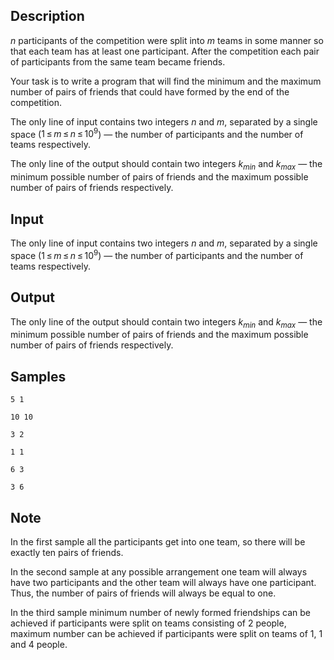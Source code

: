 ## Description

<div><p><span class="tex-span"><i>n</i></span> participants of the competition were split into <span class="tex-span"><i>m</i></span> teams in some manner so that each team has at least one participant. After the competition each pair of participants from the same team became friends.</p><p>Your task is to write a program that will find the minimum and the maximum number of pairs of friends that could have formed by the end of the competition.</p></div><div class="input-specification"><p>The only line of input contains two integers <span class="tex-span"><i>n</i></span> and <span class="tex-span"><i>m</i></span>, separated by a single space (<span class="tex-span">1 ≤ <i>m</i> ≤ <i>n</i> ≤ 10<sup class="upper-index">9</sup></span>) — the number of participants and the number of teams respectively. </p></div><div class="output-specification"><p>The only line of the output should contain two integers <span class="tex-span"><i>k</i><sub class="lower-index"><i>min</i></sub></span> and <span class="tex-span"><i>k</i><sub class="lower-index"><i>max</i></sub></span> — the minimum possible number of pairs of friends and the maximum possible number of pairs of friends respectively.</p></div>


## Input

<p>The only line of input contains two integers <span class="tex-span"><i>n</i></span> and <span class="tex-span"><i>m</i></span>, separated by a single space (<span class="tex-span">1 ≤ <i>m</i> ≤ <i>n</i> ≤ 10<sup class="upper-index">9</sup></span>) — the number of participants and the number of teams respectively. </p>


## Output

<p>The only line of the output should contain two integers <span class="tex-span"><i>k</i><sub class="lower-index"><i>min</i></sub></span> and <span class="tex-span"><i>k</i><sub class="lower-index"><i>max</i></sub></span> — the minimum possible number of pairs of friends and the maximum possible number of pairs of friends respectively.</p>


## Samples

```input1
5 1

```

```output1
10 10

```






```input2
3 2

```

```output2
1 1

```






```input3
6 3

```

```output3
3 6

```




## Note

<p>In the first sample all the participants get into one team, so there will be exactly ten pairs of friends.</p><p>In the second sample at any possible arrangement one team will always have two participants and the other team will always have one participant. Thus, the number of pairs of friends will always be equal to one.</p><p>In the third sample minimum number of newly formed friendships can be achieved if participants were split on teams consisting of <span class="tex-span">2</span> people, maximum number can be achieved if participants were split on teams of <span class="tex-span">1</span>, <span class="tex-span">1</span> and <span class="tex-span">4</span> people.</p>

